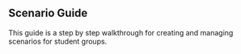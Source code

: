## Scenario Guide

This guide is a step by step walkthrough for creating and managing scenarios for student groups.

